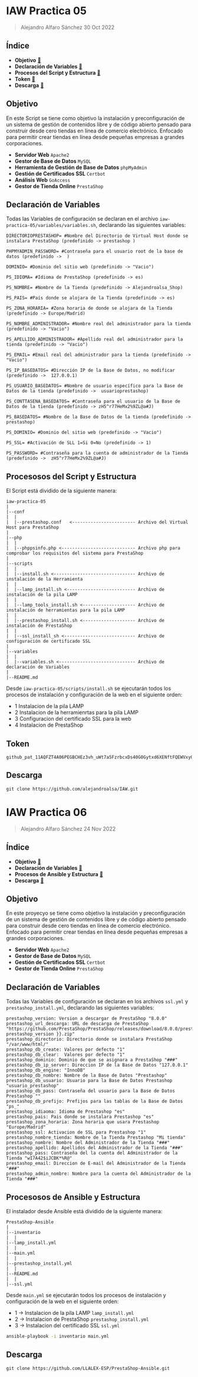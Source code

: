 # IAW Practica 05

> Alejandro Alfaro Sánchez 30 Oct 2022

## Índice

* **Objetivo** [🔗](#objetivo)
* **Declaración de Variables** [🔗](#declaración-de-variables)
* **Procesos del Script y Estructura** [🔗](#procesos-del-script-y-estructura)
* **Token** [🔗](#token)
* **Descarga** [🔗](#descarga)


## Objetivo

En este Script se tiene como objetivo la instalación y preconfiguración de un sistema de gestión de contenidos libre y de código abierto pensado para construir desde cero tiendas en línea de comercio electrónico. Enfocado para permitir crear tiendas en línea desde pequeñas empresas a grandes corporaciones.

*   **Servidor Web** `Apache2`
*   **Gestor de Base de Datos** `MySQL`
*   **Herramienta de Gestión de Base de Datos** `phpMyAdmin`
*   **Gestión de Certificados SSL** `Certbot`
*   **Análisis Web** `GoAccess`
*   **Gestor de Tienda Online** `PrestaShop`

## Declaración de Variables

Todas las Variables de configuración se declaran en el archivo `iaw-practica-05/variables/variables.sh`, declarando las siguientes variables:

```
DIRECTORIOPRESTASHOP= #Nombre del Directorio de Virtual Host donde se instalara PrestaShop (predefinido -> prestashop )

PHPMYADMIN_PASSWORD= #Contraseña para el usuario root de la base de datos (predefinido ->  )

DOMINIO= #Dominio del sitio web (predefinido -> "Vacio")

PS_IDIOMA= #Idioma de PrestaShop (predefinido -> es)

PS_NOMBRE= #Nombre de la Tienda (predefinido -> Alejandroalsa_Shop)

PS_PAIS= #País donde se alojara de la Tienda (predefinido -> es)

PS_ZONA_HORARIA= #Zona horaria de donde se alojara de la Tienda (predefinido -> Europe/Madrid)

PS_NOMBRE_ADMINISTRADOR= #Nombre real del administrador para la tienda (predefinido -> "Vacio")

PS_APELLIDO_ADMINISTRADOR= #Apellido real del administrador para la tienda (predefinido -> "Vacio")

PS_EMAIL= #Email real del administrador para la tienda (predefinido ->  "Vacio")

PS_IP_BASEDATOS= #Dirección IP de la Base de Datos, no modificar (predefinido ->  127.0.0.1)

PS_USUARIO_BASEDATOS= #Nombre de usuario específico para la Base de Datos de la tienda (predefinido ->  usuarioprestashop)

PS_CONTTASENA_BASEDATOS= #Contraseña para el usuario de la Base de Datos de la tienda (predefinido -> zH5^r77HeMx2%9ZL@a#J)

PS_BASEDATOS= #Nombre de la Base de Datos de la tienda (predefinido -> prestashop)

PS_DOMINIO= #Dominio del sitio web (predefinido -> "Vacio")

PS_SSL= #Activación de SLL 1=Si 0=No (predefinido -> 1)

PS_PASSWORD= #Contraseña para la cuenta de administrador de la Tienda (predefinido ->  zH5^r77HeMx2%9ZL@a#J)
```

## Procesosos del Script y Estructura

El Script está dividido de la siguiente manera:

```
iaw-practica-05
|
|--conf
|  |
|  |--prestashop.conf   <------------------------ Archivo del Virtual Host para PrestaShop
|
|--php
|  |
|  |--phppsinfo.php <---------------------------- Archivo php para comprobar los requisitos del sistema para PrestaShop
|
|--scripts
|  |
|  |--install.sh <------------------------------- Archivo de instalación de la Herramienta
|  |
|  |--lamp_install.sh <-------------------------- Archivo de instalación de la pila LAMP
|  |
|  |--lamp_tools_install.sh <-------------------- Archivo de instalación de herramientas para la pila LAMP
|  |
|  |--prestashop_install.sh <-------------------- Archivo de instalación de PrestaShop
|  |
|  |--ssl_install_sh <--------------------------- Archivo de configuración de certificado SSL 
|
|--variables
|  |
|  |--variables.sh <----------------------------- Archivo de declaración de Variables
|
|--README.md
```

Desde `iaw-practica-05/scripts/install.sh` se ejecutarán todos los procesos de instalación y configuración de la web en el siguiente orden:

*   1 Instalacion de la pila LAMP
*   2 Instalacion de la herramienrtas para la pila LAMP
*   3 Configuracion del certificado SSL para la web
*   4 Instalacion de PrestaShop

## Token

```
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
```

## Descarga

```
git clone https://github.com/alejandroalsa/IAW.git
```

# IAW Practica 06

> Alejandro Alfaro Sánchez 24 Nov 2022

## Índice

* **Objetivo** [🔗](#objetivo)
* **Declaración de Variables** [🔗](#declaración-de-variables)
* **Procesos de Ansible y Estructura** [🔗](#procesos-de-ansible-y-estructura)
* **Descarga** [🔗](#descarga)

## Objetivo

En este proyecyo se tiene como objetivo la instalación y preconfiguración de un sistema de gestión de contenidos libre y de código abierto pensado para construir desde cero tiendas en línea de comercio electrónico. Enfocado para permitir crear tiendas en línea desde pequeñas empresas a grandes corporaciones.

*   **Servidor Web** `Apache2`
*   **Gestor de Base de Datos** `MySQL`
*   **Gestión de Certificados SSL** `Certbot`
*   **Gestor de Tienda Online** `PrestaShop`

## Declaración de Variables

Todas las Variables de configuración se declaran en los archivos `ssl.yml` y `prestashop_install.yml`, declarando las siguientes variables:

```
prestashop_version: Version a descargar de PrestaShop "8.0.0"
prestashop_url_descarga: URL de descarga de PrestaShop "https://github.com/PrestaShop/PrestaShop/releases/download/8.0.0/prestashop_{{ prestashop_version }}.zip"
prestashop_directorio: Directorio donde se instalara PrestaShop "/var/www/html/"
prestashop_db_create: Valores por defecto "1"
prestashop_db_clear:  Valores por defecto "1"
prestashop_dominio: Dominio de que se asignara a PrestaShop "###"
prestashop_db_ip_server: Direccion IP de la Base de Datos "127.0.0.1"
prestashop_db_engine: "InnoDB"
prestashop_db_nombre: Nombre de la Base de Datos "Prestashop"
prestashop_db_usuario: Usuario para la Base de Datos Prestashop "usuario_prestashop"
prestashop_db_pass: Contraseña del usuario para la Base de Datos Prestashop ""
prestashop_db_prefijo: Prefijos para las tablas de la Base de Datos "ps_"
prestashop_idiaoma: Idioma de Prestashop "es" 
prestashop_pais: Pais donde se instalara Prestashop "es"
prestashop_zona_horaria: Zona horaria que usara Prestashop "Europe/Madrid"
prestashop_ssl: Activacion de SSL para Prestashop "1"
prestashop_nombre_tienda: Nombre de la Tienda Prestashop "Mi tienda"
prestashop_nombre: Nombre del Administrador de la Tienda "###"
prestashop_apellido: Apellidos del Administrador de la Tienda "###"
prestashop_pass: Contraseña del la cuenta del Administrador de la Tienda "wI7A42$iJCBK*%R@"
prestashop_email: Direccion de E-mail del Administrador de la Tienda "###"
prestashop_admin_nombre: Nombre para la cuenta del Administrador de la Tienda "###"
```

## Procesosos de Ansible y Estructura

El instalador desde Ansible está dividido de la siguiente manera:

```
PrestaShop-Ansible
|
|--inventario
|  |
|--lamp_install.yml
|  |
|--main.yml
|  |
|--prestashop_install.yml
|  |
|--README.md
|  |
|--ssl.yml
```

Desde `main.yml` se ejecutarán todos los procesos de instalación y configuración de la web en el siguiente orden:

*   1 -> Instalacion de la pila LAMP `lamp_install.yml`
*   2 -> Instalacion de PrestaShop `prestashop_install.yml`
*   3 -> Instalacion del certificado SSL `ssl.yml`

```bash
ansible-playbook -i inventario main.yml
```

## Descarga

```
git clone https://github.com/LLALEX-ESP/PrestaShop-Ansible.git
```
